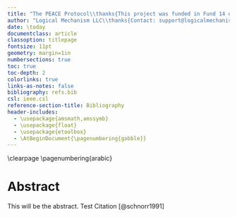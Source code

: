 ```yaml
---
title: "The PEACE Protocol\\thanks{This project was funded in Fund 14 of Project Catalyst.}"
author: "Logical Mechanism LLC\\thanks{Contact: support@logicalmechanism.io}"
date: \today
documentclass: article
classoption: titlepage
fontsize: 11pt
geometry: margin=1in
numbersections: true
toc: true
toc-depth: 2
colorlinks: true
links-as-notes: false
bibliography: refs.bib
csl: ieee.csl
reference-section-title: Bibliography
header-includes:
  - \usepackage{amsmath,amssymb}
  - \usepackage{float}
  - \usepackage{etoolbox}
  - \AtBeginDocument{\pagenumbering{gobble}}
---
```


\clearpage
\pagenumbering{arabic}

# Abstract

This will be the abstract. Test Citation [@schnorr1991]
